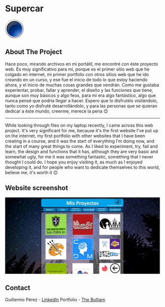 <div id="top"></div>

# Supercar
<img src="./boton1.png" alt="Logo">

## About The Project

Hace poco, mirando archivos en mi portátil, me encontré con éste proyecto web. Es muy significativo para mí, porque es el primer sitio web que he colgado en internet, mi primer portfolio con otros sitios web que he ido creando en un curso, y ese fue el inicio de todo lo que estoy haciendo ahora, y el inicio de muchas cosas grandes que vendrán. Como me gustaba experientar, probar, fallar y aprender, el diseño y las funciones que tiene, aunque son muy básicos y algo feos, para mí era algo fantástico, algo que nunca pensé que podría llegar a hacer. Espero que lo disfrutéis visitándolo, tanto como yo disfruté desarrollándolo, y para las personas que se quieran dedicar a éste mundo, creerme, merece la pena 😊 

------------------------------------------------------------------------------------------------------------------------

While looking through files on my laptop recently, I came across this web project. It's very significant for me, because it's the first website I've put up on the internet, my first portfolio with other websites that I have been creating in a course, and it was the start of everything I'm doing now, and the start of many great things to come. As I liked to experiment, try, fail and learn, the design and functions that it has, although they are very basic and somewhat ugly, for me it was something fantastic, something that I never thought I could do. I hope you enjoy visiting it, as much as I enjoyed developing it, and for people who want to dedicate themselves to this world, believe me, it's worth it 😊


## Website screenshot

<div align="center">
    <img src="./chest-online.png" alt="screenshot">
</div>
 

## Contact

Guillermo Pérez - [LinkedIn](https://linkedin.com/in/guillermo-perez-fuentes)
Portfolio - [The Bulliam](https://thebulliam.com)